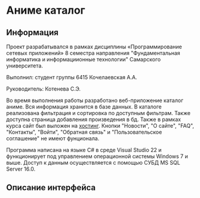 # Аниме каталог
## Информация
Проект разрабатывался в рамках дисциплины «Программирование сетевых приложений» 8 семестра направления "Фундаментальная информатика и информациионные технологии" Самарского университета.

Выполнил: студент группы 6415 Кочелаевская А.А.

Руководитель: Котенева С.Э. 


Во время выполнения работы разработано веб-приложение каталог аниме. Вся информация хранится в базе данных. 
В каталоге реализована фильтрация и сортировка по доступным фильтрам. Также доступна страница добавления произведения в бд.
Также в рамках курса сайт был выложен на [хостинг](http://anime-catalog.somee.com/Catalog).
Кнопки "Новости", "О сайте", "FAQ", "Контакты", "Войти", "Обратная связь" и "Пользовательское соглашение" не имеют фунционала.

Программа написана на языке С# в среде Visual Studio 22 и функционирует под управлением операционной системы Windows 7 и выше. 
Доступ к данным осуществляется с помощью СУБД MS SQL Server 16.0.

## Описание интерфейса
